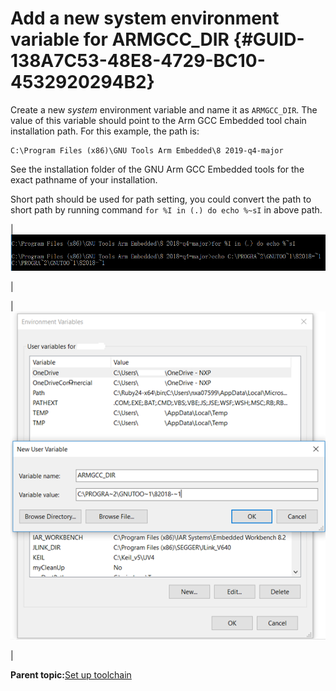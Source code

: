 # Add a new system environment variable for ARMGCC\_DIR {#GUID-138A7C53-48E8-4729-BC10-4532920294B2}

Create a new *system* environment variable and name it as `ARMGCC_DIR`. The value of this variable should point to the Arm GCC Embedded tool chain installation path. For this example, the path is:

```
C:\Program Files (x86)\GNU Tools Arm Embedded\8 2019-q4-major
```

See the installation folder of the GNU Arm GCC Embedded tools for the exact pathname of your installation.

Short path should be used for path setting, you could convert the path to short path by running command `for %I in (.) do echo %~sI` in above path.

|![](../images/convert_path.png "Convert path to short path")

|

|![](../images/add_armgcc_dir_system_variable.png "Add ARMGCC_DIR system variable")

|

**Parent topic:**[Set up toolchain](../topics/set_up_toolchain.md)

